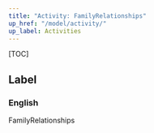 ```yaml
---
title: "Activity: FamilyRelationships"
up_href: "/model/activity/"
up_label: Activities
---
```


[TOC]

## Label

### English
FamilyRelationships


